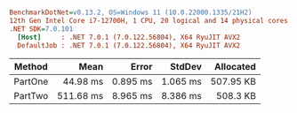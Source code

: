 ``` ini

BenchmarkDotNet=v0.13.2, OS=Windows 11 (10.0.22000.1335/21H2)
12th Gen Intel Core i7-12700H, 1 CPU, 20 logical and 14 physical cores
.NET SDK=7.0.101
  [Host]     : .NET 7.0.1 (7.0.122.56804), X64 RyuJIT AVX2
  DefaultJob : .NET 7.0.1 (7.0.122.56804), X64 RyuJIT AVX2


```
|  Method |      Mean |    Error |   StdDev | Allocated |
|-------- |----------:|---------:|---------:|----------:|
| PartOne |  44.98 ms | 0.895 ms | 1.065 ms | 507.95 KB |
| PartTwo | 511.68 ms | 8.965 ms | 8.386 ms |  508.3 KB |
